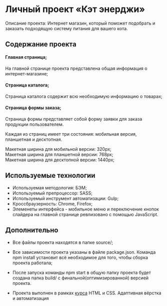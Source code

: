 # Личный проект «Кэт энерджи» 

Описание проекта: Интернет магазин, который поможет подобрать и заказать подходящую систему питания для вашего кота. 

## Содержание проекта

#### Главная страница;
На главной странице проекта представлена общая информация о интернет-магазине; 

#### Страница каталога;
Страница каталога содержит всю необходимую информацию о товарах;

#### Страница формы заказа;
Страница формы представляет собой форму заявки для заказа продукции пользователем.

Каждая из страниц имеет три состояния: мобильная версия, планшетная и десктопная.

Макетная ширина для мобильной версии: 320px;<br>
Макетная ширина для планшетной версии: 768px;<br>
Макетная ширина для десктопной версии: 1440px;

## Используемые технологии

- Используемая методология: БЭМ;
- Используемый препроцессор: SASS;
- Используемый инструмент автоматизации: Gulp;
- Кроссбраузерность: Chrome, Firefox;
- Элеменеты интерфейса - мобильное меню и переключение кнопок слайдера на главной странице ревлизовано с помощью JavaScript.

## Дополнительно

- Все файлы проекта находятся в папке source/;
- Все зависимости проекта указаны в файле package.json. Команда npm install установит всё необходимое для того, чтобы сборка проекта работала;
- После запуска команды npm start в общую папку проекта будет создана папка build/ с финальной(оптимизированной) версией проекта. 

- Проекта выполнен в рамках [курса](https://htmlacademy.ru/intensive/adaptive) HTML и CSS. Адаптивная вёрстка и автоматизация
